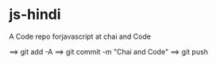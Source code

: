 # js-hindi

A Code repo forjavascript at chai and Code

==> git add -A
==> git commit -m "Chai and Code"
==> git push
